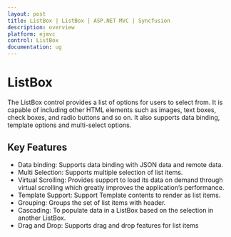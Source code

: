 ```yaml
---
layout: post
title: ListBox | ListBox | ASP.NET MVC | Syncfusion
description: overview
platform: ejmvc
control: ListBox
documentation: ug
---
```


# ListBox

The ListBox control provides a list of options for users to select from. It is capable of including other HTML elements such as images, text boxes, check boxes, and radio buttons and so on. It also supports data binding, template options and multi-select options.

## Key Features 

* Data binding: Supports data binding with JSON data and remote data.
* Multi Selection: Supports multiple selection of list items.
* Virtual Scrolling: Provides support to load its data on demand through virtual scrolling which greatly improves the application’s performance.
* Template Support: Support Template contents to render as list items.
* Grouping: Groups the set of list items with header.
* Cascading: To populate data in a ListBox based on the selection in another ListBox.
* Drag and Drop: Supports drag and drop features for list items




